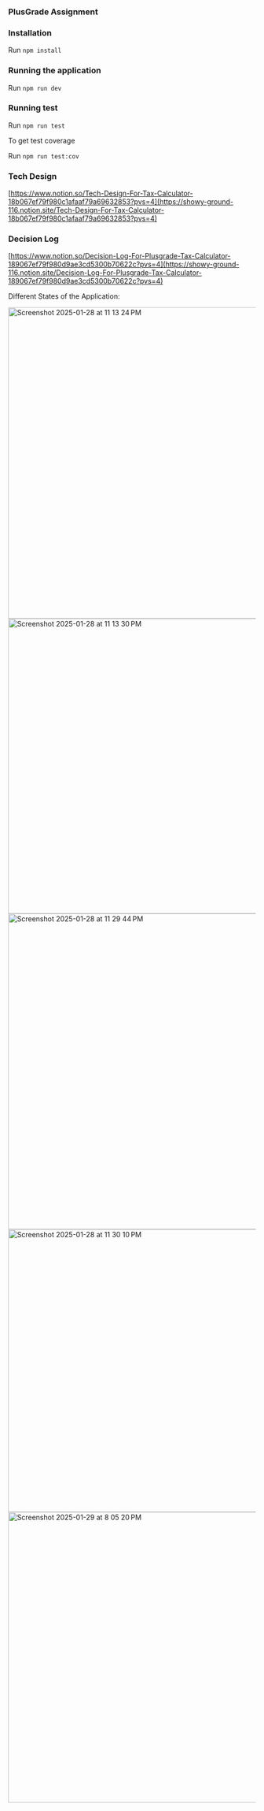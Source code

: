 ### PlusGrade Assignment

### Installation

Run `npm install`

### Running the application

Run `npm run dev`

### Running test

Run `npm run test`

To get test coverage

Run `npm run test:cov`

### Tech Design
[https://www.notion.so/Tech-Design-For-Tax-Calculator-18b067ef79f980c1afaaf79a69632853?pvs=4](https://showy-ground-116.notion.site/Tech-Design-For-Tax-Calculator-18b067ef79f980c1afaaf79a69632853?pvs=4)

### Decision Log
[https://www.notion.so/Decision-Log-For-Plusgrade-Tax-Calculator-189067ef79f980d9ae3cd5300b70622c?pvs=4](https://showy-ground-116.notion.site/Decision-Log-For-Plusgrade-Tax-Calculator-189067ef79f980d9ae3cd5300b70622c?pvs=4)

Different States of the Application:

<img width="632" alt="Screenshot 2025-01-28 at 11 13 24 PM" src="https://github.com/user-attachments/assets/06ec8098-b038-4f82-8994-d451dfa02521" />
<img width="599" alt="Screenshot 2025-01-28 at 11 13 30 PM" src="https://github.com/user-attachments/assets/6aca565a-0fc0-4f39-b041-3afd9f33a6ea" />
<img width="641" alt="Screenshot 2025-01-28 at 11 29 44 PM" src="https://github.com/user-attachments/assets/9bdcef50-c6f4-4c46-9be2-13b094d750c2" />
<img width="574" alt="Screenshot 2025-01-28 at 11 30 10 PM" src="https://github.com/user-attachments/assets/b515f54f-5337-49a3-8860-9b3e5b5af535" />
<img width="590" alt="Screenshot 2025-01-29 at 8 05 20 PM" src="https://github.com/user-attachments/assets/5a745dc9-51e1-4d57-82fd-a4e2a30500fe" />
